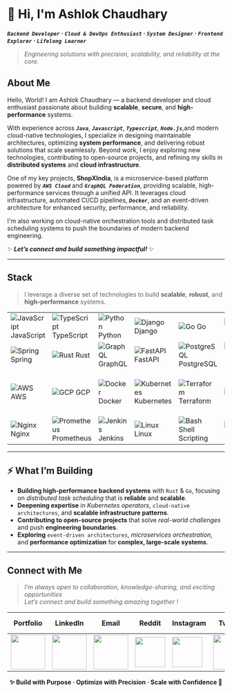 # 👋 Hi, I'm Ashlok Chaudhary  

**_`Backend Developer`_ · _`Cloud & DevOps Enthusiast`_ · _`System Designer`_ · _`Frontend Explorer`_ · _`Lifelong Learner`_**  

> _Engineering solutions with precision, scalability, and reliability at the core._


## About Me  

Hello, World! I am Ashlok Chaudhary — a backend developer and cloud enthusiast passionate about building **scalable**, **secure**, and **high-performance** systems.  

With experience across _**`Java`**_, _**`Javascript`**_, _**`Typescript`**_, _**`Node.js`**_,and modern cloud-native technologies, I specialize in designing maintainable architectures, optimizing **system performance**, and delivering robust solutions that scale seamlessly. Beyond work, I enjoy exploring new technologies, contributing to open-source projects, and refining my skills in **distributed systems** and **cloud infrastructure**.  

One of my key projects, **ShopXIndia**, is a microservice-based platform powered by _**`AWS Cloud`**_ and _**`GraphQL Federation`**_, providing scalable, high-performance services through a unified API. It leverages cloud infrastructure, automated CI/CD pipelines, _**`Docker`**_, and an event-driven architecture for enhanced security, performance, and reliability.  

I'm also working on cloud-native orchestration tools and distributed task scheduling systems to push the boundaries of modern backend engineering.  

✨ **_Let’s connect and build something impactful!_** ✨

---
## Stack 

> I leverage a diverse set of technologies to build **scalable**, **robust**, and **high-performance** systems.


| | | | | | | | | |
|---|---|---|---|---|---|---|---|---|
| ![JavaScript](https://cdn.jsdelivr.net/gh/devicons/devicon@latest/icons/javascript/javascript-original.svg#width=25) JavaScript | ![TypeScript](https://cdn.jsdelivr.net/gh/devicons/devicon@latest/icons/typescript/typescript-original.svg#width=25) TypeScript | ![Python](https://cdn.jsdelivr.net/gh/devicons/devicon@latest/icons/python/python-original.svg#width=25) Python | ![Django](https://cdn.jsdelivr.net/gh/devicons/devicon@latest/icons/django/django-plain.svg#width=25) Django | ![Go](https://cdn.jsdelivr.net/gh/devicons/devicon@latest/icons/go/go-original.svg#width=25) Go | ![React](https://cdn.jsdelivr.net/gh/devicons/devicon@latest/icons/react/react-original.svg#width=25) React | ![Next.js](https://cdn.jsdelivr.net/gh/devicons/devicon@latest/icons/nextjs/nextjs-original.svg#width=25) Next.js | ![Node.js](https://cdn.jsdelivr.net/gh/devicons/devicon@latest/icons/nodejs/nodejs-original.svg#width=25) Node.js | ![Express.js](https://cdn.jsdelivr.net/gh/devicons/devicon@latest/icons/express/express-original.svg#width=25) Express.js |
| ![Spring](https://cdn.jsdelivr.net/gh/devicons/devicon@latest/icons/spring/spring-original.svg#width=25) Spring | ![Rust](https://cdn.jsdelivr.net/gh/devicons/devicon@latest/icons/rust/rust-original.svg#width=25) Rust | ![GraphQL](https://cdn.jsdelivr.net/gh/devicons/devicon@latest/icons/graphql/graphql-plain.svg#width=25) GraphQL | ![FastAPI](https://cdn.jsdelivr.net/gh/devicons/devicon@latest/icons/fastapi/fastapi-original.svg#width=25) FastAPI | ![PostgreSQL](https://cdn.jsdelivr.net/gh/devicons/devicon@latest/icons/postgresql/postgresql-original.svg#width=25) PostgreSQL | ![MongoDB](https://cdn.jsdelivr.net/gh/devicons/devicon@latest/icons/mongodb/mongodb-original.svg#width=25) MongoDB | ![Redis](https://cdn.jsdelivr.net/gh/devicons/devicon@latest/icons/redis/redis-original.svg#width=25) Redis | ![MySQL](https://cdn.jsdelivr.net/gh/devicons/devicon@latest/icons/mysql/mysql-original.svg#width=25) MySQL | ![RabbitMQ](https://cdn.jsdelivr.net/gh/devicons/devicon@latest/icons/rabbitmq/rabbitmq-original.svg#width=25) RabbitMQ |
| ![AWS](https://cdn.jsdelivr.net/gh/devicons/devicon@latest/icons/amazonwebservices/amazonwebservices-original-wordmark.svg) AWS | ![GCP](https://cdn.jsdelivr.net/gh/devicons/devicon@latest/icons/googlecloud/googlecloud-original.svg#width=25) GCP | ![Docker](https://cdn.jsdelivr.net/gh/devicons/devicon@latest/icons/docker/docker-original.svg#width=25) Docker | ![Kubernetes](https://cdn.jsdelivr.net/gh/devicons/devicon@latest/icons/kubernetes/kubernetes-plain.svg#width=25) Kubernetes | ![Terraform](https://cdn.jsdelivr.net/gh/devicons/devicon@latest/icons/terraform/terraform-original.svg#width=25) Terraform | ![Git](https://cdn.jsdelivr.net/gh/devicons/devicon@latest/icons/git/git-original.svg#width=25) Git | ![GitHub Actions](https://cdn.jsdelivr.net/gh/devicons/devicon@latest/icons/githubactions/githubactions-original.svg#width=25) GitHub Actions | ![GitLab](https://cdn.jsdelivr.net/gh/devicons/devicon@latest/icons/gitlab/gitlab-original.svg#width=25) GitLab | ![ArgoCD](https://cdn.jsdelivr.net/gh/devicons/devicon@latest/icons/argocd/argocd-original.svg#width=25) ArgoCD |
| ![Nginx](https://cdn.jsdelivr.net/gh/devicons/devicon@latest/icons/nginx/nginx-original.svg#width=25) Nginx | ![Prometheus](https://cdn.jsdelivr.net/gh/devicons/devicon@latest/icons/prometheus/prometheus-original.svg#width=25) Prometheus | ![Jenkins](https://cdn.jsdelivr.net/gh/devicons/devicon@latest/icons/jenkins/jenkins-original.svg#width=25) Jenkins | ![Linux](https://cdn.jsdelivr.net/gh/devicons/devicon@latest/icons/linux/linux-original.svg#width=25) Linux | ![Bash](https://cdn.jsdelivr.net/gh/devicons/devicon@latest/icons/bash/bash-original.svg#width=25) Shell Scripting | ![Ansible](https://cdn.jsdelivr.net/gh/devicons/devicon@latest/icons/ansible/ansible-original.svg#width=25) Ansible | ![Grafana](https://cdn.jsdelivr.net/gh/devicons/devicon@latest/icons/grafana/grafana-original.svg#width=25) Grafana | ![Elasticsearch](https://cdn.jsdelivr.net/gh/devicons/devicon@latest/icons/elasticsearch/elasticsearch-original.svg#width=25) Elasticsearch | ![Kafka](https://cdn.jsdelivr.net/gh/devicons/devicon@latest/icons/apachekafka/apachekafka-original.svg#width=25) Kafka |
---

## ⚡ What I’m Building

- **Building high-performance backend systems** with `Rust` & `Go`, focusing on _distributed task scheduling_ that is **reliable** and **scalable**.  
- **Deepening expertise** in _Kubernetes operators_, `cloud-native architectures`, and **scalable infrastructure patterns**.  
- **Contributing to open-source projects** that solve _real-world challenges_ and push **engineering boundaries**.  
- **Exploring** `event-driven architectures`, _microservices orchestration_, and **performance optimization** for **complex, large-scale systems**.

---

## Connect with Me

> _I’m always open to collaboration, knowledge-sharing, and exciting opportunities_  
> _Let’s connect and build something amazing together !_

| Portfolio | LinkedIn | Email | Reddit | Instagram | Twitter | Facebook | GitHub | Stack Overflow |
|-----------|----------|-------|--------|-----------|---------|---------|--------|----------------|
| <a href="https://ashlok.vercel.app/"><img src="https://cdn.jsdelivr.net/gh/devicons/devicon@latest/icons/react/react-original.svg" width="80"/></a> | <a href="https://www.linkedin.com/in/ashlok2003/"><img src="https://cdn.jsdelivr.net/gh/devicons/devicon@latest/icons/linkedin/linkedin-original.svg" width="80"/></a> | <a href="mailto:chaudharyashlok@gmail.com"><img src="https://cdn.jsdelivr.net/gh/devicons/devicon@latest/icons/google/google-original.svg" width="80"/></a> | <a href="https://www.reddit.com/user/yourusername"><img src="https://cdn.jsdelivr.net/gh/simple-icons/simple-icons/icons/reddit.svg" width="70"/></a> | <a href="https://www.instagram.com/yourusername"><img src="https://cdn.jsdelivr.net/gh/simple-icons/simple-icons/icons/instagram.svg" width="70"/></a> | <a href="https://twitter.com/yourusername"><img src="https://cdn.jsdelivr.net/gh/devicons/devicon@latest/icons/twitter/twitter-original.svg" width="80"/></a> | <a href="https://facebook.com/yourusername"><img src="https://cdn.jsdelivr.net/gh/devicons/devicon@latest/icons/facebook/facebook-original.svg" width="80"/></a> | <a href="https://github.com/yourusername"><img src="https://cdn.jsdelivr.net/gh/devicons/devicon@latest/icons/github/github-original.svg" width="80"/></a> | <a href="https://stackoverflow.com/users/youruserid"><img src="https://cdn.jsdelivr.net/gh/simple-icons/simple-icons/icons/stackoverflow.svg" width="80"/></a> |


<p align="center">
  <strong>✨ Build with Purpose · Optimize with Precision · Scale with Confidence 🚀</strong>
</p>


